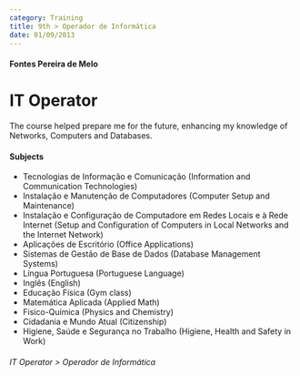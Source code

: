```yaml
---
category: Training
title: 9th > Operador de Informática
date: 01/09/2013
---
```


#### Fontes Pereira de Melo

# IT Operator

The course helped prepare me for the future, enhancing my knowledge of Networks, Computers and Databases.

#### Subjects
- Tecnologias de Informação e Comunicação (Information and Communication Technologies)
- Instalação e Manutenção de Computadores (Computer Setup and Maintenance)
- Instalação e Configuração de Computadore em Redes Locais e à Rede Internet (Setup and Configuration of Computers in Local Networks and the Internet Network)
- Aplicações de Escritório (Office Applications)
- Sistemas de Gestão de Base de Dados (Database Management Systems)
- Língua Portuguesa (Portuguese Language)
- Inglês (English)
- Educação Física (Gym class)
- Matemática Aplicada (Applied Math)
- Fisico-Química (Physics and Chemistry)
- Cidadania e Mundo Atual (Citizenship)
- Higiene, Saúde e Segurança no Trabalho (Higiene, Health and Safety in Work)

###### IT Operator > Operador de Informática